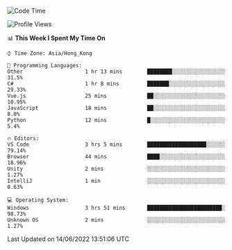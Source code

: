 <!--START_SECTION:waka-->
![Code Time](http://img.shields.io/badge/Code%20Time-25%20hrs%2023%20mins-blue)

![Profile Views](http://img.shields.io/badge/Profile%20Views-24-blue)

📊 **This Week I Spent My Time On** 

```text
⌚︎ Time Zone: Asia/Hong_Kong

💬 Programming Languages: 
Other                    1 hr 13 mins        ████████░░░░░░░░░░░░░░░░░   31.5% 
C#                       1 hr 8 mins         ███████░░░░░░░░░░░░░░░░░░   29.33% 
Vue.js                   25 mins             ██░░░░░░░░░░░░░░░░░░░░░░░   10.95% 
JavaScript               18 mins             ██░░░░░░░░░░░░░░░░░░░░░░░   8.0% 
Python                   12 mins             █░░░░░░░░░░░░░░░░░░░░░░░░   5.4%

🔥 Editors: 
VS Code                  3 hrs 5 mins        ███████████████████░░░░░░   79.14% 
Browser                  44 mins             ████░░░░░░░░░░░░░░░░░░░░░   18.96% 
Unity                    2 mins              ░░░░░░░░░░░░░░░░░░░░░░░░░   1.27% 
IntelliJ                 1 min               ░░░░░░░░░░░░░░░░░░░░░░░░░   0.63%

💻 Operating System: 
Windows                  3 hrs 51 mins       ████████████████████████░   98.73% 
Unknown OS               2 mins              ░░░░░░░░░░░░░░░░░░░░░░░░░   1.27%

```


 Last Updated on 14/06/2022 13:51:06 UTC
<!--END_SECTION:waka-->
